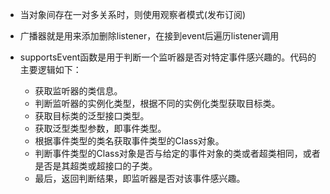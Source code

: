 - 当对象间存在一对多关系时，则使用观察者模式(发布订阅)
- 广播器就是用来添加删除listener，在接到event后遍历listener调用
- supportsEvent函数是用于判断一个监听器是否对特定事件感兴趣的。代码的主要逻辑如下：

    - 获取监听器的类信息。
    - 判断监听器的实例化类型，根据不同的实例化类型获取目标类。
    - 获取目标类的泛型接口类型。
    - 获取泛型类型参数，即事件类型。
    - 根据事件类型的类名获取事件类型的Class对象。
    - 判断事件类型的Class对象是否与给定的事件对象的类或者超类相同，或者是否是其超类或超接口的子类。
    - 最后，返回判断结果，即监听器是否对该事件感兴趣。